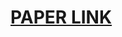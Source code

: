 # [PAPER LINK](https://www.ijert.org/a-web-solution-for-heart-disease-prediction-from-lab-reports-using-ocr-and-k-nearest-neighbors)
